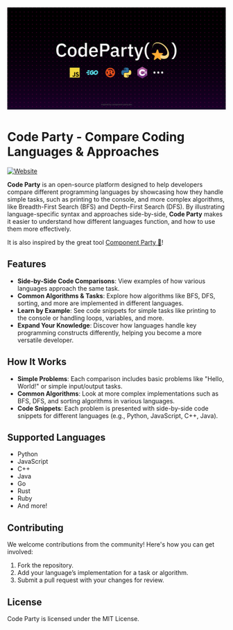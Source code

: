 # ![Code Party](.github/codeparty.png)

# Code Party - Compare Coding Languages & Approaches

[![Website](https://img.shields.io/badge/website-visit-blue)](https://code-party-dev.vercel.app/)

**Code Party** is an open-source platform designed to help developers compare different programming languages by showcasing how they handle simple tasks, such as printing to the console, and more complex algorithms, like Breadth-First Search (BFS) and Depth-First Search (DFS). By illustrating language-specific syntax and approaches side-by-side, **Code Party** makes it easier to understand how different languages function, and how to use them more effectively.

It is also inspired by the great tool [Component Party 🎉](https://component-party.dev)!

## Features

- **Side-by-Side Code Comparisons**: View examples of how various languages approach the same task.
- **Common Algorithms & Tasks**: Explore how algorithms like BFS, DFS, sorting, and more are implemented in different languages.
- **Learn by Example**: See code snippets for simple tasks like printing to the console or handling loops, variables, and more.
- **Expand Your Knowledge**: Discover how languages handle key programming constructs differently, helping you become a more versatile developer.

## How It Works

- **Simple Problems**: Each comparison includes basic problems like "Hello, World!" or simple input/output tasks.
- **Common Algorithms**: Look at more complex implementations such as BFS, DFS, and sorting algorithms in various languages.
- **Code Snippets**: Each problem is presented with side-by-side code snippets for different languages (e.g., Python, JavaScript, C++, Java).

## Supported Languages

- Python
- JavaScript
- C++
- Java
- Go
- Rust
- Ruby
- And more!

## Contributing

We welcome contributions from the community! Here's how you can get involved:

1. Fork the repository.
2. Add your language’s implementation for a task or algorithm.
3. Submit a pull request with your changes for review.

## License

Code Party is licensed under the MIT License.
